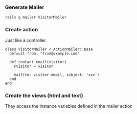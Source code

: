 
### Generate Mailer
```
rails g mailer VisitorMailer
```

### Create action

Just like a controller.

```
class VisitorMailer < ActionMailer::Base
  default from: "from@example.com"

  def contact_email(visitor)
    @visitor = visitor

    mail(to: visitor.email, subject: 'xxx')
  end
end
```

### Create the views (html and text)

They access the instance variables defined in the mailer action
